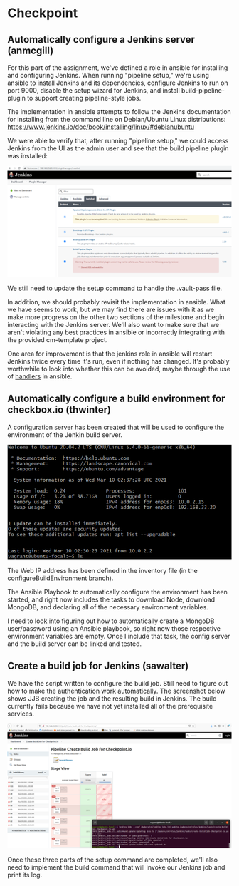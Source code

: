 # Checkpoint

## Automatically configure a Jenkins server (anmcgill)

For this part of the assignment, we've defined a role in ansible for installing and configuring Jenkins. When running "pipeline setup," we're using ansible to install Jenkins and its dependencies, configure Jenkins to run on port 9000, disable the setup wizard for Jenkins, and install build-pipeline-plugin to support creating pipeline-style jobs.

The implementation in ansible attempts to follow the Jenkins documentation for installing from the command line on Debian/Ubuntu Linux distributions: https://www.jenkins.io/doc/book/installing/linux/#debianubuntu

We were able to verify that, after running "pipeline setup," we could access Jenkins from the UI as the admin user and see that the build pipeline plugin was installed:

![Jenkins Installed](screenshots/jenkinsInstalled.PNG)

We still need to update the setup command to handle the .vault-pass file.

In addition, we should probably revisit the implementation in ansible. What we have seems to work, but we may find there are issues with it as we make more progress on the other two sections of the milestone and begin interacting with the Jenkins server. We'll also want to make sure that we aren't violating any best practices in ansible or incorrectly integrating with the provided cm-template project.

One area for improvement is that the jenkins role in ansible will restart Jenkins twice every time it's run, even if nothing has changed. It's probably worthwhile to look into whether this can be avoided, maybe through the use of [handlers](https://docs.ansible.com/ansible/latest/user_guide/playbooks_handlers.html) in ansible.

## Automatically configure a build environment for checkbox.io (thwinter)

A configuration server has been created that will be used to configure the environment of the Jenkin build server. 

![config-server](screenshots/config-server.png)

The Web IP address has been defined in the inventory file (in the configureBuildEnvironment branch).

The Ansible Playbook to automatically configure the environment has been started, and right now includes the tasks to download Node, download MongoDB, and declaring all of the necessary environment variables.

I need to look into figuring out how to automatically create a MongoDB user/password using an Ansible playbook, so right now those respective environment variables are empty. Once I include that task, the config server and the build server can be linked and tested.

## Create a build job for Jenkins (sawalter)

We have the script written to configure the build job.  Still need to figure out how to make the authentication work automatically.  The screenshot below shows JJB creating the job and the resulting build in Jenkins.  The build currently fails because we have not yet installed all of the prerequisite services.

![Creating Build Job with JJB](screenshots/buildjob.png)






Once these three parts of the setup command are completed, we'll also need to implement the build command that will invoke our Jenkins job and print its log.
